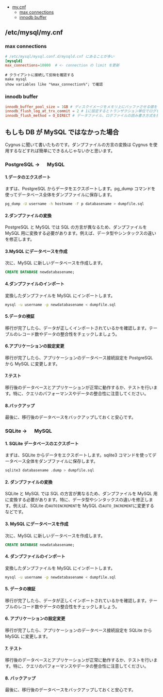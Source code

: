 - [my.cnf](#my.cnf)
  - [max connections](#max-connections)
  - [innodb buffer](#innodb-buffer)

## /etc/mysql/my.cnf

### max connections

```conf
# /etc/mysql/mysql.conf.d/mysqld.cnf にあることが多い
[mysqld]
max_connections=10000  # <- connection の limit を更新
```

```shell
# クライアントに接続して反映を確認する
make mysql
show variables like "%max_connection%"; で確認
```

### innodb buffer

```conf
innodb_buffer_pool_size = 1GB # ディスクイメージをメモリ上にバッファさせる値をきめる設定値
innodb_flush_log_at_trx_commit = 2 # 1に設定するとトランザクション単位でログを出力するが 2 を指定すると1秒間に1回ログファイルに出力するようになる
innodb_flush_method = O_DIRECT # データファイル、ログファイルの読み書き方式を指定する(実験する価値はある)
```

## もしも DB が MySQL ではなかった場合

Cygnus に聞いて書いたものです。ダンプファイルの方言の変換は Cygnus を使用するなどすれば簡単にできるんじゃないかと思います。

### PostgreSQL → 　 MySQL

#### 1.データのエクスポート

まずは、PostgreSQL からデータをエクスポートします。pg_dump コマンドを使ってデータベース全体をダンプファイルに保存します。

```bash
pg_dump -U username -h hostname -F p databasename > dumpfile.sql
```

#### 2.ダンプファイルの変換

PostgreSQL と MySQL では SQL の方言が異なるため、ダンプファイルを MySQL 用に変換する必要があります。例えば、データ型やシンタックスの違いを修正します。

#### 3.MySQL にデータベースを作成

次に、MySQL に新しいデータベースを作成します。

```sql
CREATE DATABASE newdatabasename;
```

#### 4.ダンプファイルのインポート

変換したダンプファイルを MySQL にインポートします。

```bash
mysql -u username -p newdatabasename < dumpfile.sql
```

#### 5.データの検証

移行が完了したら、データが正しくインポートされているかを確認します。テーブルのレコード数やデータの整合性をチェックしましょう。

#### 6.アプリケーションの設定変更

移行が完了したら、アプリケーションのデータベース接続設定を PostgreSQL から MySQL に変更します。

#### 7.テスト

移行後のデータベースとアプリケーションが正常に動作するか、テストを行います。特に、クエリのパフォーマンスやデータの整合性に注意してください。

#### 8.バックアップ

最後に、移行後のデータベースをバックアップしておくと安心です。

### SQLite → 　 MySQL

#### 1. SQLite データベースのエクスポート

まずは、SQLite からデータをエクスポートします。sqlite3 コマンドを使ってデータベース全体をダンプファイルに保存します。

```bash
sqlite3 databasename .dump > dumpfile.sql
```

#### 2. ダンプファイルの変換

SQLite と MySQL では SQL の方言が異なるため、ダンプファイルを MySQL 用に変換する必要があります。特に、データ型やシンタックスの違いを修正します。例えば、SQLite の`AUTOINCREMENT`を MySQL の`AUTO_INCREMENT`に変更するなどです。

#### 3. MySQL にデータベースを作成

次に、MySQL に新しいデータベースを作成します。

```sql
CREATE DATABASE newdatabasename;
```

#### 4. ダンプファイルのインポート

変換したダンプファイルを MySQL にインポートします。

```bash
mysql -u username -p newdatabasename < dumpfile.sql
```

#### 5. データの検証

移行が完了したら、データが正しくインポートされているかを確認します。テーブルのレコード数やデータの整合性をチェックしましょう。

#### 6. アプリケーションの設定変更

移行が完了したら、アプリケーションのデータベース接続設定を SQLite から MySQL に変更します。

#### 7. テスト

移行後のデータベースとアプリケーションが正常に動作するか、テストを行います。特に、クエリのパフォーマンスやデータの整合性に注意してください。

#### 8. バックアップ

最後に、移行後のデータベースをバックアップしておくと安心です。
